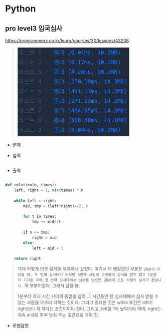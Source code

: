 # Python 

## pro level3 입국심사

https://programmers.co.kr/learn/courses/30/lessons/43238

> ![image-20210628000131160](md-images/image-20210628000131160.png)



* 문제

  > 

* 입력

  > 
  >
  > ```bash
  > 
  > ```
  
* 출력

  > 
  >
  > ```bash
  > 
  > ```





```python
def solution(n, times):
    left, right = 1, max(times) * n
    
    while left < right:
        mid, tmp = (left+right)//2, 0
        
        for t in times:
            tmp += mid//t
            
        if n <= tmp:
            right = mid
        else:
            left = mid + 1
    
    return right
```

>대체 어떻게 이분 탐색을 해야하나 싶었다. 여기서 더 헷갈렸던 부분은 `20분이 되었을 때, 두 번째 심사대가 비지만 6번째 사람이 그곳에서 심사를 받지 않고 1분을 더 기다린 후에 첫 번째 심사대에서 심사를 받으면 28분에 모든 사람의 심사가 끝납니다.` 이 부분이었다. 그래서 답을 봄.
>
>1분부터 최대 시간 사이의 중점을 잡아 그 시간동안 한 심사대에서 심사 받을 수 있는 사람을 모조리 더하는 것이다. 그리고 중요한 것은 while 조건은 left가 right보다 꼭 작다는 조건이어야 한다. 그리고, left를 1씩 높여가야 하며, right는 계속 mid로 주며 낮춰 주는 조건으로 가야 함.



* 모범답안

  

  ```python
  
  ```

  > 

